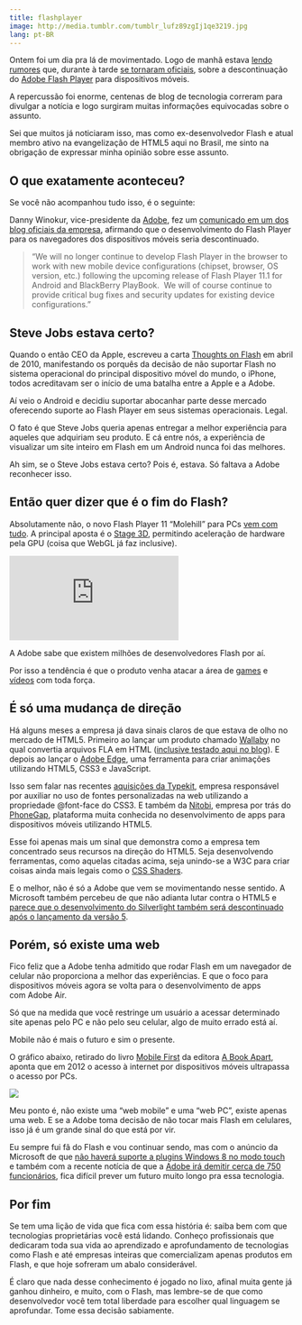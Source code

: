 ```yaml
---
title: flashplayer
image: http://media.tumblr.com/tumblr_lufz89zgIj1qe3219.jpg
lang: pt-BR
---
```


Ontem foi um dia pra lá de movimentado. Logo de manhã estava [lendo rumores](http://www.zdnet.com/blog/perlow/exclusive-adobe-ceases-development-on-mobile-browser-flash-refocuses-efforts-on-html5-updated/19226) que, durante à tarde [se tornaram oficiais](http://blogs.adobe.com/conversations/2011/11/flash-focus.html), sobre a descontinuação do [Adobe Flash Player](http://www.adobe.com/br/products/flashplayer.html) para dispositivos móveis.

A repercussão foi enorme, centenas de blog de tecnologia correram para divulgar a notícia e logo surgiram muitas informações equivocadas sobre o assunto.

Sei que muitos já noticiaram isso, mas como ex-desenvolvedor Flash e atual membro ativo na evangelização de HTML5 aqui no Brasil, me sinto na obrigação de expressar minha opinião sobre esse assunto.

<!-- more -->

## O que exatamente aconteceu?

Se você não acompanhou tudo isso, é o seguinte:

Danny Winokur, vice-presidente da [Adobe](http://www.adobe.com/), fez um [comunicado em um dos blog oficiais da empresa](http://blogs.adobe.com/conversations/2011/11/flash-focus.html), afirmando que o desenvolvimento do Flash Player para os navegadores dos dispositivos móveis seria descontinuado.

> “We will no longer continue to develop Flash Player in the browser to work with new mobile device configurations (chipset, browser, OS version, etc.) following the upcoming release of Flash Player 11.1 for Android and BlackBerry PlayBook.  We will of course continue to provide critical bug fixes and security updates for existing device configurations.”

## Steve Jobs estava certo?

Quando o então CEO da Apple, escreveu a carta [Thoughts on Flash](http://www.apple.com/hotnews/thoughts-on-flash/) em abril de 2010, manifestando os porquês da decisão de não suportar Flash no sistema operacional do principal dispositivo móvel do mundo, o iPhone, todos acreditavam ser o início de uma batalha entre a Apple e a Adobe. 

Aí veio o Android e decidiu suportar abocanhar parte desse mercado oferecendo suporte ao Flash Player em seus sistemas operacionais. Legal.

O fato é que Steve Jobs queria apenas entregar a melhor experiência para aqueles que adquiriam seu produto. E cá entre nós, a experiência de visualizar um site inteiro em Flash em um Android nunca foi das melhores. 

Ah sim, se o Steve Jobs estava certo? Pois é, estava. Só faltava a Adobe reconhecer isso. 

## Então quer dizer que é o fim do Flash?

Absolutamente não, o novo Flash Player 11 “Molehill” para PCs [vem com tudo](http://www.adobe.com/products/flashplayer/features._sl_id-contentfilter_sl_featuredisplaytypes_sl_new.html). A principal aposta é o [Stage 3D](http://www.adobe.com/devnet/flashplayer/stage3d.html), permitindo aceleração de hardware pela GPU (coisa que WebGL já faz inclusive).

<div class="iframe-wrap">
  <iframe src="http://www.youtube.com/embed/c0IwvN4IdH4" frameborder="0" allowfullscreen="true">
  </iframe>
</div>

A Adobe sabe que existem milhões de desenvolvedores Flash por aí.

Por isso a tendência é que o produto venha atacar a área de [games](http://www.adobe.com/solutions/gaming.html) e [vídeos](http://www.adobe.com/devnet/video.html) com toda força.

## É só uma mudança de direção

Há alguns meses a empresa já dava sinais claros de que estava de olho no mercado de HTML5. Primeiro ao lançar um produto chamado [Wallaby](http://labs.adobe.com/technologies/wallaby/) no qual convertia arquivos FLA em HTML ([inclusive testado aqui no blog](/conversores-de-flash-em-html5)). E depois ao lançar o [Adobe Edge](http://labs.adobe.com/technologies/edge/), uma ferramenta para criar animações utilizando HTML5, CSS3 e JavaScript.

Isso sem falar nas recentes [aquisições da Typekit](http://blog.typekit.com/2011/10/03/adobe-acquires-typekit/), empresa responsável por auxiliar no uso de fontes personalizadas na web utilizando a propriedade @font-face do CSS3\. E também da [Nitobi](http://phonegap.com/2011/10/03/nitobi-enters-into-acquisition-agreement-with-adobe-2/), empresa por trás do [PhoneGap](http://phonegap.com/), plataforma muita conhecida no desenvolvimento de apps para dispositivos móveis utilizando HTML5.

Esse foi apenas mais um sinal que demonstra como a empresa tem concentrado seus recursos na direção do HTML5\. Seja desenvolvendo ferramentas, como aquelas citadas acima, seja unindo-se a W3C para criar coisas ainda mais legais como o [CSS Shaders](http://www.adobe.com/devnet/html5/articles/css-shaders.html).

E o melhor, não é só a Adobe que vem se movimentando nesse sentido. A Microsoft também percebeu de que não adianta lutar contra o HTML5 e [parece que o desenvolvimento do Silverlight também será descontinuado após o lançamento da versão 5](http://www.theverge.com/2011/11/9/2548975/microsoft-may-halt-development-work-on-silverlight-after-next-release).

## Porém, só existe uma web

Fico feliz que a Adobe tenha admitido que rodar Flash em um navegador de celular não proporciona a melhor das experiências. E que o foco para dispositivos móveis agora se volta para o desenvolvimento de apps com Adobe Air.

Só que na medida que você restringe um usuário a acessar determinado site apenas pelo PC e não pelo seu celular, algo de muito errado está aí. 

Mobile não é mais o futuro e sim o presente. 

O gráfico abaixo, retirado do livro [Mobile First](http://www.abookapart.com/products/mobile-first) da editora [A Book Apart](http://www.abookapart.com/), aponta que em 2012 o acesso à internet por dispositivos móveis ultrapassa o acesso por PCs.

![](http://media.tumblr.com/tumblr_luf7feGXKV1qe3219.png)

Meu ponto é, não existe uma “web mobile” e uma “web PC”, existe apenas uma web. E se a Adobe toma decisão de não tocar mais Flash em celulares, isso já é um grande sinal do que está por vir.

Eu sempre fui fã do Flash e vou continuar sendo, mas com o anúncio da Microsoft de que [não haverá suporte a plugins Windows 8 no modo touch](http://idgnow.uol.com.br/internet/2011/09/15/windows-8-pode-significar-fim-do-flash/) e também com a recente notícia de que a [Adobe irá demitir cerca de 750 funcionários](http://online.wsj.com/article/SB10001424052970204190704577026473714912792.html), fica difícil prever um futuro muito longo pra essa tecnologia.

## Por fim

Se tem uma lição de vida que fica com essa história é: saiba bem com que tecnologias proprietárias você está lidando. Conheço profissionais que dedicaram toda sua vida ao aprendizado e aprofundamento de tecnologias como Flash e até empresas inteiras que comercializam apenas produtos em Flash, e que hoje sofreram um abalo considerável.

É claro que nada desse conhecimento é jogado no lixo, afinal muita gente já ganhou dinheiro, e muito, com o Flash, mas lembre-se de que como desenvolvedor você tem total liberdade para escolher qual linguagem se aprofundar. Tome essa decisão sabiamente.